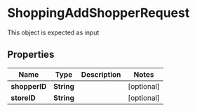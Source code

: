 

# ShoppingAddShopperRequest

This object is expected as input
## Properties

Name | Type | Description | Notes
------------ | ------------- | ------------- | -------------
**shopperID** | **String** |  |  [optional]
**storeID** | **String** |  |  [optional]



